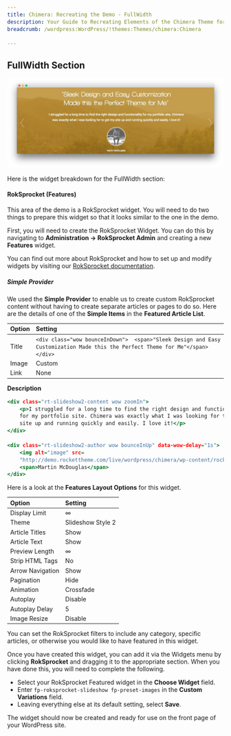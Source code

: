 ```yaml
---
title: Chimera: Recreating the Demo - FullWidth
description: Your Guide to Recreating Elements of the Chimera Theme for WordPress
breadcrumb: /wordpress:WordPress/!themes:Themes/chimera:Chimera

---
```


FullWidth Section
-----

![FullWidth](assets/demo_7.jpeg)

Here is the widget breakdown for the FullWidth section:

#### RokSprocket (Features)

This area of the demo is a RokSprocket widget. You will need to do two things to prepare this widget so that it looks similar to the one in the demo.

First, you will need to create the RokSprocket Widget. You can do this by navigating to **Administration -> RokSprocket Admin** and creating a new **Features** widget.

You can find out more about RokSprocket and how to set up and modify widgets by visiting our [RokSprocket documentation](../../plugins/roksprocket/).

##### Simple Provider

We used the **Simple Provider** to enable us to create custom RokSprocket content without having to create separate articles or pages to do so. Here are the details of one of the **Simple Items** in the **Featured Article List**.

| Option |                                                            Setting                                                            |
| :----- | :---------------------------------------------------------------------------------------------------------------------------- |
| Title  | `<div class="wow bounceInDown">  <span>"Sleek Design and Easy Customization Made this the Perfect Theme for Me"</span></div>` |
| Image  | Custom                                                                                                                        |
| Link   | None                                                                                                                          |

**Description**

~~~ .html
<div class="rt-slideshow2-content wow zoomIn">
    <p>I struggled for a long time to find the right design and functionality
    for my portfolio site. Chimera was exactly what I was looking for to get my
    site up and running quickly and easily. I love it!</p>
</div>

<div class="rt-slideshow2-author wow bounceInUp" data-wow-delay="1s">
    <img alt="image" src=
    "http://demo.rockettheme.com/live/wordpress/chimera/wp-content/rockettheme/rt_chimera_wp/home/fp-fullwidth/img-author-01.jpg">
    <span>Martin McDouglas</span>
</div>
~~~

Here is a look at the **Features Layout Options** for this widget.

|      Option      |      Setting      |
| :--------------- | :---------------- |
| Display Limit    | ∞                 |
| Theme            | Slideshow Style 2 |
| Article Titles   | Show              |
| Article Text     | Show              |
| Preview Length   | ∞                 |
| Strip HTML Tags  | No                |
| Arrow Navigation | Show              |
| Pagination       | Hide              |
| Animation        | Crossfade         |
| Autoplay         | Disable           |
| Autoplay Delay   | 5                 |
| Image Resize     | Disable           |

You can set the RokSprocket filters to include any category, specific articles, or otherwise you would like to have featured in this widget.

Once you have created this widget, you can add it via the Widgets menu by clicking **RokSprocket** and dragging it to the appropriate section. When you have done this, you will need to complete the following.

* Select your RokSprocket Featured widget in the **Choose Widget** field.
* Enter `fp-roksprocket-slideshow fp-preset-images` in the **Custom Variations** field.
* Leaving everything else at its default setting, select **Save**.

The widget should now be created and ready for use on the front page of your WordPress site.
